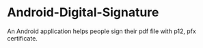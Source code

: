 # Android-Digital-Signature
An Android application helps people sign their pdf file with p12, pfx certificate.
